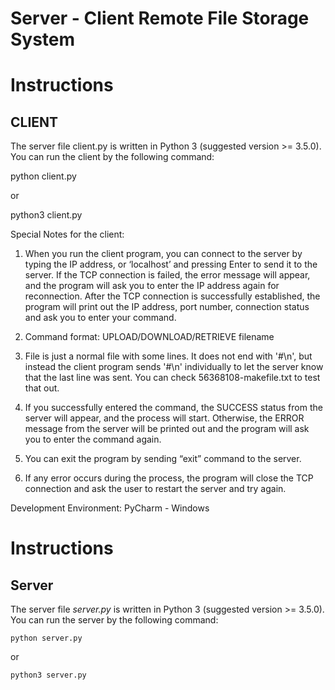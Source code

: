 # Server - Client Remote File Storage System

# Instructions

## CLIENT

The server file client.py is written in Python 3 (suggested version >= 3.5.0). You can run the client by the following command:

   python client.py

or

   python3 client.py

Special Notes for the client:
1. When you run the client program, you can connect to the server by typing the IP address, or ‘localhost’ and pressing Enter to send it to the server. 
   If the TCP connection is failed, the error message will appear, and the program will ask you to enter the IP address again for reconnection. 
   After the TCP connection is successfully established, the program will print out the IP address, port number, connection status and ask you to enter your command. 

2. Command format: UPLOAD/DOWNLOAD/RETRIEVE filename

3. File is just a normal file with some lines. It does not end with '#\n', but instead the client program sends '#\n' individually
   to let the server know that the last line was sent. You can check 56368108-makefile.txt to test that out.

3. If you successfully entered the command, the SUCCESS status from the server will appear, and the process will start. 
   Otherwise, the ERROR message from the server will be printed out and the program will ask you to enter the command again.

4. You can exit the program by sending “exit” command to the server. 

5. If any error occurs during the process, the program will close the TCP connection and ask the user to restart the server and try again.

Development Environment: PyCharm - Windows




# Instructions

## Server

The server file *server.py* is written in Python 3 (suggested version >= 3.5.0). You can run the server by the following command:

    python server.py

or

    python3 server.py










